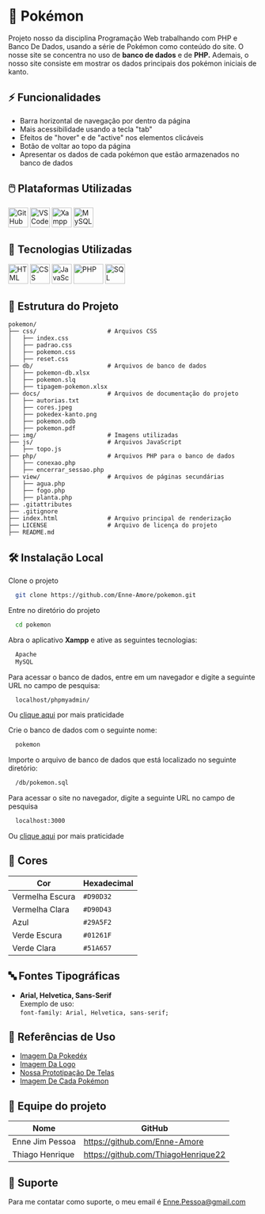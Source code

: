 # 🔴 Pokémon

 Projeto nosso da disciplina Programação Web trabalhando com PHP e Banco De Dados, usando a série de Pokémon como conteúdo do site. O nosse site se concentra no uso de **banco de dados** e de **PHP.** Ademais, o nosso site consiste em mostrar os dados principais dos pokémon iniciais de kanto.


## ⚡ Funcionalidades

 - Barra horizontal de navegação por dentro da página
 - Mais acessibilidade usando a tecla "tab"
 - Efeitos de "hover" e de "active" nos elementos clicáveis
 - Botão de voltar ao topo da página
 - Apresentar os dados de cada pokémon que estão armazenados no banco de dados


## 🖱️ Plataformas Utilizadas

 <p align="left">
   <img src="https://upload.wikimedia.org/wikipedia/commons/thumb/c/c2/GitHub_Invertocat_Logo.svg/250px-GitHub_Invertocat_Logo.svg.png" title="GitHub" alt="GitHub" width="40" height="40"/>
   <img src="https://upload.wikimedia.org/wikipedia/commons/thumb/9/9a/Visual_Studio_Code_1.35_icon.svg/1200px-Visual_Studio_Code_1.35_icon.svg.png" title="VS Code" alt="VS Code" width="40" height="40"/>
   <img src="https://images.sftcdn.net/images/t_app-icon-m/p/11787910-96d2-11e6-ab89-00163ec9f5fa/403594526/xampp-windows-icon.png" title="Xampp" alt="Xampp" width="40" height="40"/>
   <img src="https://www.techspot.com/images2/downloads/topdownload/2020/01/2020-01-28-ts3_thumbs-c3e.png" title="MySQL" alt="MySQL" width="40" height="40"/>
 </p>


## 🚀 Tecnologias Utilizadas

 <p align="left">
   <img src="https://cdn.jsdelivr.net/gh/devicons/devicon/icons/html5/html5-original.svg" title="HTML" alt="HTML" width="40" height="40"/>
   <img src="https://upload.wikimedia.org/wikipedia/commons/thumb/a/ab/Official_CSS_Logo.svg/2048px-Official_CSS_Logo.svg.png" title="CSS" alt="CSS" width="40" height="40"/>
   <img src="https://cdn.jsdelivr.net/gh/devicons/devicon/icons/javascript/javascript-original.svg" title="JavaScript" alt="JavaScript" width="40" height="40"/>
   <img src="https://upload.wikimedia.org/wikipedia/commons/thumb/2/27/PHP-logo.svg/1200px-PHP-logo.svg.png" title="PHP" alt="PHP" width="60" height="40"/>
   <img src="https://desenvolvimentoaberto.org/wp-content/uploads/2016/11/logoazuresql.png" title="SQL" alt="SQL" width="40" height="40"/>
 </p>


## 📂 Estrutura do Projeto

 ```plaintext
 pokemon/
 ├── css/                    # Arquivos CSS
 │   ├── index.css
 │   ├── padrao.css
 │   ├── pokemon.css
 │   ├── reset.css
 ├── db/                     # Arquivos de banco de dados
 │   ├── pokemon-db.xlsx
 │   ├── pokemon.slq
 │   ├── tipagem-pokemon.xlsx
 ├── docs/                   # Arquivos de documentação do projeto
 │   ├── autorias.txt
 │   ├── cores.jpeg
 │   ├── pokedex-kanto.png
 │   ├── pokemon.odb
 │   ├── pokemon.pdf
 ├── img/                    # Imagens utilizadas
 ├── js/                     # Arquivos JavaScript
 │   ├── topo.js
 ├── php/                    # Arquivos PHP para o banco de dados
 │   ├── conexao.php
 │   ├── encerrar_sessao.php
 ├── view/                   # Arquivos de páginas secundárias
 │   ├── agua.php
 │   ├── fogo.php
 │   ├── planta.php
 ├── .gitattributes
 ├── .gitignore
 ├── index.html              # Arquivo principal de renderização
 ├── LICENSE                 # Arquivo de licença do projeto
 ├── README.md
 ```


## 🛠️ Instalação Local

 Clone o projeto
 
 ```bash
   git clone https://github.com/Enne-Amore/pokemon.git
 ```
 
 Entre no diretório do projeto
 
 ```bash
   cd pokemon
 ```
 
 Abra o aplicativo **Xampp** e ative as seguintes tecnologias:
 
 ```bash
   Apache
   MySQL
 ```
 
 Para acessar o banco de dados, entre em um navegador e digite a seguinte URL no campo de pesquisa:
 
 ```bash
   localhost/phpmyadmin/
 ```
 Ou [clique aqui](http://localhost/phpmyadmin/) por mais praticidade
 
 Crie o banco de dados com o seguinte nome:
 
 ```bash
   pokemon
 ```
 
 Importe o arquivo de banco de dados que está localizado no seguinte diretório:
 
 ```bash
   /db/pokemon.sql
 ```
 
 Para acessar o site no navegador, digite a seguinte URL no campo de pesquisa
 
 ```bash
   localhost:3000
 ```
 Ou [clique aqui](http://localhost:3000) por mais praticidade


## 🌈 Cores

 | Cor             | Hexadecimal |
 | --------------- | ----------- |
 | Vermelha Escura | `#D90D32`   |
 | Vermelha Clara  | `#D90D43`   |
 | Azul            | `#29A5F2`   |
 | Verde Escura    | `#01261F`   |
 | Verde Clara     | `#51A657`   |


## 🔤 Fontes Tipográficas

 - **Arial, Helvetica, Sans-Serif**  
   Exemplo de uso:  
   `font-family: Arial, Helvetica, sans-serif;`


## 🌟 Referências de Uso

 - [Imagem Da Pokedéx](https://pokemon.fandom.com/pt-br/wiki/Pok%C3%A9dex)
 - [Imagem Da Logo](https://pluspng.com/png-36599.html)
 - [Nossa Prototipação De Telas](https://www.figma.com/file/QPF2T60f5qUnD8yYlQn3LM/Pok%C3%A9mon?type=design&node-id=0%3A1&mode=design&t=ykjuK32x2pNWsca2-1)
 - [Imagem De Cada Pokémon](https://www.serebii.net/pokemon/nationalpokedex.shtml)


## 👥 Equipe do projeto

 | Nome            | GitHub                              |
 |-----------------|-------------------------------------|
 | Enne Jim Pessoa | https://github.com/Enne-Amore       |
 | Thiago Henrique | https://github.com/ThiagoHenrique22 |


## 🔧 Suporte

 Para me contatar como suporte, o meu email é [Enne.Pessoa@gmail.com](mailto:Enne.Pessoa@gmail.com)

